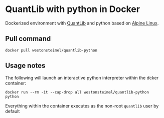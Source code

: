# QuantLib with python in Docker
Dockerized environment with [QuantLib](http://quantlib.org) and python based on [Alpine Linux](https://alpinelinux.org).

## Pull command
`docker pull westonsteimel/quantlib-python`

## Usage notes
The following will launch an interactive python interpreter within the dcker container:

`docker run --rm -it --cap-drop all westonsteimel/quantlib-python python`

Everything within the container executes as the non-root `quantlib` user by default
